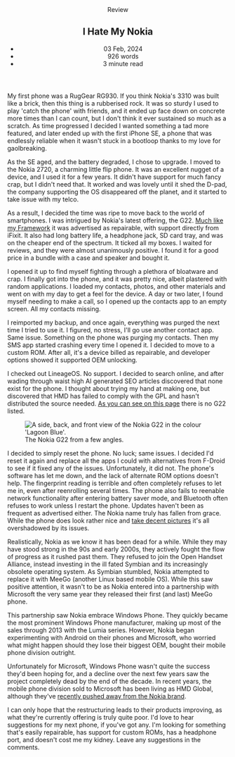 <head>
    <title>I Hate My Nokia | Vale.Rocks</title>
    <meta property="og:title" content="I Hate My Nokia"/>
    <meta name="description" content="My review of my Nokia G22. A phone touted as being easily repairable that doesn't quite live up to the standards it sets for itself." />
    <meta property="og:description" content="Nokia is, quite literally, not the company they used to be." />
    <meta property="article:published_time" content="2024-02-03" />
    <meta property="article:modified_time" content="2024-02-03" />
    <meta property="article:section" content="Review" />
</head>

<article>
<header>
	Review
	<h1>
		I Hate My Nokia
	</h1>
	<ul>
		<li><time datetime="2024-02-03">03 Feb, 2024</time></li>
		<li>926 words</li>
		<li>3 minute read</li>
	</ul>
</header>

My first phone was a RugGear RG930. If you think Nokia's 3310 was built like a brick, then this thing is a rubberised rock. It was so sturdy I used to play 'catch the phone' with friends, and it ended up face down on concrete more times than I can count, but I don't think it ever sustained so much as a scratch. As time progressed I decided I wanted something a tad more featured, and later ended up with the first iPhone SE, a phone that was endlessly reliable when it wasn't stuck in a bootloop thanks to my love for gaolbreaking.

As the SE aged, and the battery degraded, I chose to upgrade. I moved to the Nokia 2720, a charming little flip phone. It was an excellent nugget of a device, and I used it for a few years. It didn't have support for much fancy crap, but I didn't need that. It worked and was lovely until it shed the D-pad, the company supporting the OS disappeared off the planet, and it started to take issue with my telco.

As a result, I decided the time was ripe to move back to the world of smartphones. I was intrigued by Nokia's latest offering, the G22.
[Much like my Framework](/blog/A_Year_With_The_Framework_Laptop) it was advertised as repairable, with support directly from iFixit. It also had long battery life, a headphone jack, SD card tray, and was on the cheaper end of the spectrum. It ticked all my boxes. I waited for reviews, and they were almost unanimously positive. I found it for a good price in a bundle with a case and speaker and bought it.

I opened it up to find myself fighting through a plethora of bloatware and crap. I finally got into the phone, and it was pretty nice, albeit plastered with random applications. I loaded my contacts, photos, and other materials and went on with my day to get a feel for the device. A day or two later, I found myself needing to make a call, so I opened up the contacts app to an empty screen. All my contacts missing.

I reimported my backup, and once again, everything was purged the next time I tried to use it. I figured, no stress, I'll go use another contact app. Same issue. Something on the phone was purging my contacts. Then my SMS app started crashing every time I opened it. I decided to move to a custom ROM. After all, it's a device billed as repairable, and developer options showed it supported OEM unlocking.

I checked out LineageOS. No support. I decided to search online, and after wading through waist high AI generated SEO articles discovered that none exist for the phone. I thought about trying my hand at making one, but discovered that HMD has failed to comply with the GPL and hasn't distributed the source needed. [As you can see on this page](https://www.hmd.com/en_int/opensource) there is no G22 listed.

<figure class="right">
<img src="https://external-content.duckduckgo.com/iu/?u=https%3A%2F%2Fwww.chooseyourmobile.com%2Fwp-content%2Fuploads%2F2023%2F02%2FNokia-G22-Image.jpg&f=1&nofb=1&ipt=e1d29346db2792fdc63f390dda99ac099028c77f0a4c35b1ac802a303cf46a32&ipo=images" alt="A side, back, and front view of the Nokia G22 in the colour 'Lagoon Blue'." />
<figcaption>The Nokia G22 from a few angles.</figcaption>
</figure>

I decided to simply reset the phone. No luck; same issues. I decided I'd reset it again and replace all the apps I could with alternatives from F-Droid to see if it fixed any of the issues. Unfortunately, it did not. The phone's software has let me down, and the lack of alternate ROM options doesn't help. The fingerprint reading is terrible and often completely refuses to let me in, even after reenrolling several times. The phone also fails to reenable network functionality after entering battery saver mode, and Bluetooth often refuses to work unless I restart the phone. Updates haven't been as frequent as advertised either. The Nokia name truly has fallen from grace. While the phone does look rather nice and [take decent pictures](https://unsplash.com/collections/Puec3W1Cf3g/new-zealand) it's all overshadowed by its issues.

Realistically, Nokia as we know it has been dead for a while. While they may have stood strong in the 90s and early 2000s, they actively fought the flow of progress as it rushed past them. They refused to join the Open Handset Alliance, instead investing in the ill fated Symbian and its increasingly obsolete operating system. As Symbian stumbled, Nokia attempted to replace it with MeeGo (another Linux based mobile OS). While this saw positive attention, it wasn't to be as Nokia entered into a partnership with Microsoft the very same year they released their first (and last) MeeGo phone.

This partnership saw Nokia embrace Windows Phone. They quickly became the most prominent Windows Phone manufacturer, making up most of the sales through 2013 with the Lumia series. However, Nokia began experimenting with Android on their phones and Microsoft, who worried what might happen should they lose their biggest OEM, bought their mobile phone division outright.

Unfortunately for Microsoft, Windows Phone wasn't quite the success they'd been hoping for, and a decline over the next few years saw the project completely dead by the end of the decade. In recent years, the mobile phone division sold to Microsoft has been living as HMD Global, although they've [recently pushed away from the Nokia brand](https://www.hmd.com/en_int/blog/hmd-makers-of-nokia-phones-and-more).

I can only hope that the restructuring leads to their products improving, as what they're currently offering is truly quite poor. I'd love to hear suggestions for my next phone, if you've got any. I'm looking for something that's easily repairable, has support for custom ROMs, has a headphone port, and doesn't cost me my kidney. Leave any suggestions in the comments.

</article>

<span class="giscus"></span>
